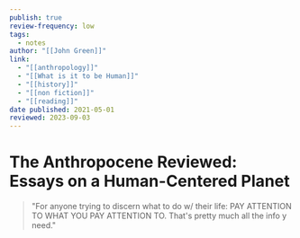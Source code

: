 ```yaml
---
publish: true
review-frequency: low
tags:
  - notes
author: "[[John Green]]"
link:
  - "[[anthropology]]"
  - "[[What is it to be Human]]"
  - "[[history]]"
  - "[[non fiction]]"
  - "[[reading]]"
date published: 2021-05-01
reviewed: 2023-09-03
---
```

# The Anthropocene Reviewed: Essays on a Human-Centered Planet

> "For anyone trying to discern what to do w/ their life: PAY ATTENTION TO WHAT YOU PAY ATTENTION TO. That's pretty much all the info y need."